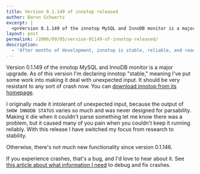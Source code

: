 ```yaml
---
title: Version 0.1.149 of innotop released
author: Baron Schwartz
excerpt: |
  <p>Version 0.1.149 of the innotop MySQL and InnoDB monitor is a major upgrade.  As of this version I'm declaring innotop "stable," meaning I've put some work into making it deal with unexpected input.  It should be very resistant to any sort of crash now.  You can <a href="http://www.xaprb.com/innotop/">download innotop from its homepage</a>.</p>
layout: post
permalink: /2006/09/05/version-01149-of-innotop-released/
description:
  - 'After months of development, innotop is stable, reliable, and ready for you to use every day.  I think.'
---
```

Version 0.1.149 of the innotop MySQL and InnoDB monitor is a major upgrade. As of this version I'm declaring innotop "stable," meaning I've put some work into making it deal with unexpected input. It should be very resistant to any sort of crash now. You can [download innotop from its homepage][1].

I originally made it intolerant of unexpected input, because the output of `SHOW INNODB STATUS` varies so much and was never designed for parsability. Making it die when it couldn't parse something let me know there was a problem, but it caused many of you pain when you couldn't keep it running reliably. With this release I have switched my focus from research to stability.

Otherwise, there's not much new functionality since version 0.1.146.

If you experience crashes, that's a bug, and I'd love to hear about it. See [this article about what information I need][2] to debug and fix crashes.

 [1]: /innotop/
 [2]: http://www.xaprb.com/blog/2006/08/02/what-to-do-when-innotop-crashes/
